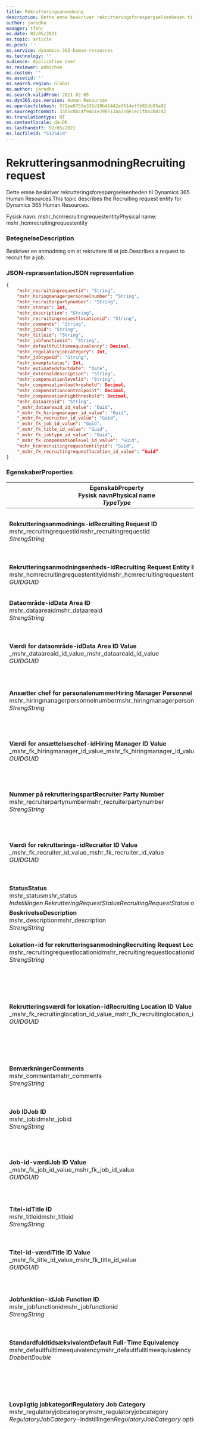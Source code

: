 ```yaml
---
title: Rekrutteringsanmodning
description: Dette emne beskriver rekrutteringsforespørgselsenheden til Dynamics 365 Human Resources.
author: jaredha
manager: tfehr
ms.date: 02/05/2021
ms.topic: article
ms.prod: ''
ms.service: dynamics-365-human-resources
ms.technology: ''
audience: Application User
ms.reviewer: anbichse
ms.custom: ''
ms.assetid: ''
ms.search.region: Global
ms.author: jaredha
ms.search.validFrom: 2021-02-05
ms.dyn365.ops.version: Human Resources
ms.openlocfilehash: 572ee0755e331d19b41442e3614effb92db95a92
ms.sourcegitcommit: 33b5c8bc4f9461e290513aa22de1ec1fba3b0742
ms.translationtype: HT
ms.contentlocale: da-DK
ms.lasthandoff: 02/05/2021
ms.locfileid: "5125419"
---
```

# <a name="recruiting-request"></a><span data-ttu-id="efccf-103">Rekrutteringsanmodning</span><span class="sxs-lookup"><span data-stu-id="efccf-103">Recruiting request</span></span>

<span data-ttu-id="efccf-104">Dette emne beskriver rekrutteringsforespørgselsenheden til Dynamics 365 Human Resources.</span><span class="sxs-lookup"><span data-stu-id="efccf-104">This topic describes the Recruiting request entity for Dynamics 365 Human Resources.</span></span>

<span data-ttu-id="efccf-105">Fysisk navn: mshr_hcmrecruitingrequestentity</span><span class="sxs-lookup"><span data-stu-id="efccf-105">Physical name: mshr_hcmrecruitingrequestentity</span></span>

### <a name="description"></a><span data-ttu-id="efccf-106">Betegnelse</span><span class="sxs-lookup"><span data-stu-id="efccf-106">Description</span></span>

<span data-ttu-id="efccf-107">Beskriver en anmodning om at rekruttere til et job.</span><span class="sxs-lookup"><span data-stu-id="efccf-107">Describes a request to recruit for a job.</span></span>

### <a name="json-representation"></a><span data-ttu-id="efccf-108">JSON-repræsentation</span><span class="sxs-lookup"><span data-stu-id="efccf-108">JSON representation</span></span>

```json
{
    "mshr_recruitingrequestid": "String",
    "mshr_hiringmanagerpersonnelnumber": "String",
    "mshr_recruiterpartynumber": "String",
    "mshr_status": Int,
    "mshr_description": "String",
    "mshr_recruitingrequestlocationid": "String",
    "mshr_comments": "String",
    "mshr_jobid": "String",
    "mshr_titleid": "String",
    "mshr_jobfunctionid": "String",
    "mshr_defaultfulltimeequivalency": Decimal,
    "mshr_regulatoryjobcategory": Int,
    "mshr_jobtypeid": "String",
    "mshr_exemptstatus": Int,
    "mshr_estimatedstartdate": "Date",
    "mshr_externaldescription": "String",
    "mshr_compensationlevelid": "String",
    "mshr_compensationlowthreshold": Decimal,
    "mshr_compensationcontrolpoint": Decimal,
    "mshr_compensationhighthreshold": Decimal,
    "mshr_dataareaid": "String",
    "_mshr_dataareaid_id_value": "Guid",
    "_mshr_fk_hiringmanager_id_value": "Guid",
    "_mshr_fk_recruiter_id_value": "Guid",
    "_mshr_fk_job_id_value": "Guid",
    "_mshr_fk_title_id_value": "Guid",
    "_mshr_fk_jobtype_id_value": "Guid",
    "_mshr_fk_compensationlevel_id_value": "Guid",
    "mshr_hcmrecruitingrequestentityid": "Guid",
    "_mshr_fk_recruitingrequestlocation_id_value": “Guid”
}
```

### <a name="properties"></a><span data-ttu-id="efccf-109">Egenskaber</span><span class="sxs-lookup"><span data-stu-id="efccf-109">Properties</span></span>

| <span data-ttu-id="efccf-110">Egenskab</span><span class="sxs-lookup"><span data-stu-id="efccf-110">Property</span></span><br><span data-ttu-id="efccf-111">**Fysisk navn**</span><span class="sxs-lookup"><span data-stu-id="efccf-111">**Physical name**</span></span><br><span data-ttu-id="efccf-112">**_Type_**</span><span class="sxs-lookup"><span data-stu-id="efccf-112">**_Type_**</span></span> | <span data-ttu-id="efccf-113">Anvendelse</span><span class="sxs-lookup"><span data-stu-id="efccf-113">Use</span></span> | <span data-ttu-id="efccf-114">Betegnelse</span><span class="sxs-lookup"><span data-stu-id="efccf-114">Description</span></span> |
| --- | --- | --- |
| <span data-ttu-id="efccf-115">**Rekrutteringsanmodnings-id**</span><span class="sxs-lookup"><span data-stu-id="efccf-115">**Recruiting Request ID**</span></span><br><span data-ttu-id="efccf-116">mshr_recruitingrequestid</span><span class="sxs-lookup"><span data-stu-id="efccf-116">mshr_recruitingrequestid</span></span><br><span data-ttu-id="efccf-117">*Streng*</span><span class="sxs-lookup"><span data-stu-id="efccf-117">*String*</span></span> | <span data-ttu-id="efccf-118">Skrivebeskyttet</span><span class="sxs-lookup"><span data-stu-id="efccf-118">Read-only</span></span><br><span data-ttu-id="efccf-119">Påkrævet</span><span class="sxs-lookup"><span data-stu-id="efccf-119">Required</span></span><br><span data-ttu-id="efccf-120">Systemgenereret</span><span class="sxs-lookup"><span data-stu-id="efccf-120">System-generated</span></span> | <span data-ttu-id="efccf-121">Et entydigt id, der kan læses af brugeren, for den anmodning, der vises i HR-ansøgningen.</span><span class="sxs-lookup"><span data-stu-id="efccf-121">A user-readable unique identifier for the request displayed in the HR application.</span></span> <span data-ttu-id="efccf-122">Nummerserie.</span><span class="sxs-lookup"><span data-stu-id="efccf-122">Number sequence.</span></span> |
| <span data-ttu-id="efccf-123">**Rekrutteringsanmodningsenheds-id**</span><span class="sxs-lookup"><span data-stu-id="efccf-123">**Recruiting Request Entity ID**</span></span><br><span data-ttu-id="efccf-124">mshr_hcmrecruitingrequestentityid</span><span class="sxs-lookup"><span data-stu-id="efccf-124">mshr_hcmrecruitingrequestentityid</span></span><br><span data-ttu-id="efccf-125">*GUID*</span><span class="sxs-lookup"><span data-stu-id="efccf-125">*GUID*</span></span> | <span data-ttu-id="efccf-126">Skrivebeskyttet</span><span class="sxs-lookup"><span data-stu-id="efccf-126">Read-only</span></span><br><span data-ttu-id="efccf-127">Påkrævet</span><span class="sxs-lookup"><span data-stu-id="efccf-127">Required</span></span><br><span data-ttu-id="efccf-128">Systemgenereret</span><span class="sxs-lookup"><span data-stu-id="efccf-128">System-generated</span></span> | <span data-ttu-id="efccf-129">Systemgenereret GUID-værdi, der entydigt identificerer rekrutteringsanmodningen.</span><span class="sxs-lookup"><span data-stu-id="efccf-129">A system-generated GUID value to uniquely identify the recruiting request.</span></span> |
| <span data-ttu-id="efccf-130">**Dataområde-id**</span><span class="sxs-lookup"><span data-stu-id="efccf-130">**Data Area ID**</span></span><br><span data-ttu-id="efccf-131">mshr_dataareaid</span><span class="sxs-lookup"><span data-stu-id="efccf-131">mshr_dataareaid</span></span><br><span data-ttu-id="efccf-132">*Streng*</span><span class="sxs-lookup"><span data-stu-id="efccf-132">*String*</span></span> | <span data-ttu-id="efccf-133">Læse/skrive</span><span class="sxs-lookup"><span data-stu-id="efccf-133">Read/write</span></span><br><span data-ttu-id="efccf-134">Valgfri</span><span class="sxs-lookup"><span data-stu-id="efccf-134">Optional</span></span><br> | <span data-ttu-id="efccf-135">Angiver den juridiske enhed (firmaet) for rekrutteringsanmodningen.</span><span class="sxs-lookup"><span data-stu-id="efccf-135">Specifies the legal entity (company) for the recruiting request.</span></span> |
| <span data-ttu-id="efccf-136">**Værdi for dataområde-id**</span><span class="sxs-lookup"><span data-stu-id="efccf-136">**Data Area ID Value**</span></span><br><span data-ttu-id="efccf-137">_mshr_dataareaid_id_value</span><span class="sxs-lookup"><span data-stu-id="efccf-137">_mshr_dataareaid_id_value</span></span><br><span data-ttu-id="efccf-138">*GUID*</span><span class="sxs-lookup"><span data-stu-id="efccf-138">*GUID*</span></span><br> | <span data-ttu-id="efccf-139">Skrivebeskyttet</span><span class="sxs-lookup"><span data-stu-id="efccf-139">Read-only</span></span><br><span data-ttu-id="efccf-140">Valgfri</span><span class="sxs-lookup"><span data-stu-id="efccf-140">Optional</span></span><br><span data-ttu-id="efccf-141">Fremmed nøgle: cdm_companyid af cdm_company-enhed</span><span class="sxs-lookup"><span data-stu-id="efccf-141">Foreign key: cdm_companyid of cdm_company entity</span></span> | <span data-ttu-id="efccf-142">Systemgenereret GUID-værdi, der identificerer den juridiske enhed (virksomheden) til rekrutteringsanmodningen.</span><span class="sxs-lookup"><span data-stu-id="efccf-142">System-generated GUID value identifying the legal entity (company) for the recruiting request.</span></span> |
| <span data-ttu-id="efccf-143">**Ansætter chef for personalenummer**</span><span class="sxs-lookup"><span data-stu-id="efccf-143">**Hiring Manager Personnel Number**</span></span><br><span data-ttu-id="efccf-144">mshr_hiringmanagerpersonnelnumber</span><span class="sxs-lookup"><span data-stu-id="efccf-144">mshr_hiringmanagerpersonnelnumber</span></span><br><span data-ttu-id="efccf-145">*Streng*</span><span class="sxs-lookup"><span data-stu-id="efccf-145">*String*</span></span> | <span data-ttu-id="efccf-146">Læse/skrive</span><span class="sxs-lookup"><span data-stu-id="efccf-146">Read/write</span></span><br><span data-ttu-id="efccf-147">Valgfri</span><span class="sxs-lookup"><span data-stu-id="efccf-147">Optional</span></span> | <span data-ttu-id="efccf-148">Personalenummeret på den ansættelseschef, der er tilknyttet denne rekrutteringsanmodning.</span><span class="sxs-lookup"><span data-stu-id="efccf-148">The personnel number of the hiring manager associated with this recruiting request.</span></span> |
| <span data-ttu-id="efccf-149">**Værdi for ansættelseschef-id**</span><span class="sxs-lookup"><span data-stu-id="efccf-149">**Hiring Manager ID Value**</span></span><br><span data-ttu-id="efccf-150">_mshr_fk_hiringmanager_id_value</span><span class="sxs-lookup"><span data-stu-id="efccf-150">_mshr_fk_hiringmanager_id_value</span></span><br><span data-ttu-id="efccf-151">*GUID*</span><span class="sxs-lookup"><span data-stu-id="efccf-151">*GUID*</span></span> | <span data-ttu-id="efccf-152">Skrivebeskyttet</span><span class="sxs-lookup"><span data-stu-id="efccf-152">Read-only</span></span><br><span data-ttu-id="efccf-153">Valgfri</span><span class="sxs-lookup"><span data-stu-id="efccf-153">Optional</span></span><br><span data-ttu-id="efccf-154">Fremmed nøgle: mshr_hcmworkerbaseentityid af mshr_hcmworkerbaseentity-enhed</span><span class="sxs-lookup"><span data-stu-id="efccf-154">Foreign key: mshr_hcmworkerbaseentityid of mshr_hcmworkerbaseentity entity</span></span> | <span data-ttu-id="efccf-155">Systemgenereret GUID-værdi til identifikation af den chef, der er knyttet til rekrutteringsanmodningen.</span><span class="sxs-lookup"><span data-stu-id="efccf-155">System-generated GUID value to identify the manager associated with the recruiting request.</span></span> |
| <span data-ttu-id="efccf-156">**Nummer på rekrutteringspart**</span><span class="sxs-lookup"><span data-stu-id="efccf-156">**Recruiter Party Number**</span></span><br><span data-ttu-id="efccf-157">mshr_recruiterpartynumber</span><span class="sxs-lookup"><span data-stu-id="efccf-157">mshr_recruiterpartynumber</span></span><br><span data-ttu-id="efccf-158">*Streng*</span><span class="sxs-lookup"><span data-stu-id="efccf-158">*String*</span></span> | <span data-ttu-id="efccf-159">Læse/skrive</span><span class="sxs-lookup"><span data-stu-id="efccf-159">Read/write</span></span><br><span data-ttu-id="efccf-160">Valgfri</span><span class="sxs-lookup"><span data-stu-id="efccf-160">Optional</span></span> | <span data-ttu-id="efccf-161">Persons (part) nummer for den rekrutteringsmedarbejder, der er valg til anmodningen.</span><span class="sxs-lookup"><span data-stu-id="efccf-161">The person (party) number of the recruiter selected for the request.</span></span> |
| <span data-ttu-id="efccf-162">**Værdi for rekrutterings-id**</span><span class="sxs-lookup"><span data-stu-id="efccf-162">**Recruiter ID Value**</span></span><br><span data-ttu-id="efccf-163">_mshr_fk_recruiter_id_value</span><span class="sxs-lookup"><span data-stu-id="efccf-163">_mshr_fk_recruiter_id_value</span></span><br><span data-ttu-id="efccf-164">*GUID*</span><span class="sxs-lookup"><span data-stu-id="efccf-164">*GUID*</span></span> | <span data-ttu-id="efccf-165">Skrivebeskyttet</span><span class="sxs-lookup"><span data-stu-id="efccf-165">Read-only</span></span><br><span data-ttu-id="efccf-166">Valgfri</span><span class="sxs-lookup"><span data-stu-id="efccf-166">Optional</span></span><br><span data-ttu-id="efccf-167">Fremmed nøgle: mshr_dirpersonentityid af mshr_dirpersonentity-enhed</span><span class="sxs-lookup"><span data-stu-id="efccf-167">Foreign key: mshr_dirpersonentityid of mshr_dirpersonentity entity</span></span> | <span data-ttu-id="efccf-168">Systemgenereret GUID-værdi til identifikation af den rekrutteringsmedarbejder, der er knyttet til rekrutteringsanmodningen.</span><span class="sxs-lookup"><span data-stu-id="efccf-168">System-generated GUID value to identify the recruiter associated with the recruiting request.</span></span> |
| <span data-ttu-id="efccf-169">**Status**</span><span class="sxs-lookup"><span data-stu-id="efccf-169">**Status**</span></span><br><span data-ttu-id="efccf-170">mshr_status</span><span class="sxs-lookup"><span data-stu-id="efccf-170">mshr_status</span></span><br><span data-ttu-id="efccf-171">*Indstillingen RekrutteringRequestStatus*</span><span class="sxs-lookup"><span data-stu-id="efccf-171">*RecruitingRequestStatus* option set</span></span> | <span data-ttu-id="efccf-172">Læse/skrive</span><span class="sxs-lookup"><span data-stu-id="efccf-172">Read/write</span></span><br><span data-ttu-id="efccf-173">Påkrævet</span><span class="sxs-lookup"><span data-stu-id="efccf-173">Required</span></span><br> | <span data-ttu-id="efccf-174">Angiver status for rekrutteringsanmodning.</span><span class="sxs-lookup"><span data-stu-id="efccf-174">Indicates the status of the recruiting request.</span></span> |
| <span data-ttu-id="efccf-175">**Beskrivelse**</span><span class="sxs-lookup"><span data-stu-id="efccf-175">**Description**</span></span><br><span data-ttu-id="efccf-176">mshr_description</span><span class="sxs-lookup"><span data-stu-id="efccf-176">mshr_description</span></span><br><span data-ttu-id="efccf-177">*Streng*</span><span class="sxs-lookup"><span data-stu-id="efccf-177">*String*</span></span> | <span data-ttu-id="efccf-178">Læse/skrive</span><span class="sxs-lookup"><span data-stu-id="efccf-178">Read/write</span></span><br><span data-ttu-id="efccf-179">Påkrævet</span><span class="sxs-lookup"><span data-stu-id="efccf-179">Required</span></span> | <span data-ttu-id="efccf-180">Beskriver anmodningen.</span><span class="sxs-lookup"><span data-stu-id="efccf-180">Describes the request.</span></span> |
| <span data-ttu-id="efccf-181">**Lokation-id for rekrutteringsanmodning**</span><span class="sxs-lookup"><span data-stu-id="efccf-181">**Recruiting Request Location ID**</span></span><br><span data-ttu-id="efccf-182">mshr_recruitingrequestlocationid</span><span class="sxs-lookup"><span data-stu-id="efccf-182">mshr_recruitingrequestlocationid</span></span><br><span data-ttu-id="efccf-183">*Streng*</span><span class="sxs-lookup"><span data-stu-id="efccf-183">*String*</span></span> | <span data-ttu-id="efccf-184">Læse/skrive</span><span class="sxs-lookup"><span data-stu-id="efccf-184">Read/write</span></span><br><span data-ttu-id="efccf-185">Valgfri</span><span class="sxs-lookup"><span data-stu-id="efccf-185">Optional</span></span> | <span data-ttu-id="efccf-186">Det brugerdefinerede entydige id for den joblokation, der er tilknyttet denne anmodning.</span><span class="sxs-lookup"><span data-stu-id="efccf-186">The user-readable unique identifier of the job location associated with this request.</span></span> |
| <span data-ttu-id="efccf-187">**Rekrutteringsværdi for lokation-id**</span><span class="sxs-lookup"><span data-stu-id="efccf-187">**Recruiting Location ID Value**</span></span><br><span data-ttu-id="efccf-188">_mshr_fk_recruitinglocation_id_value</span><span class="sxs-lookup"><span data-stu-id="efccf-188">_mshr_fk_recruitinglocation_id_value</span></span><br><span data-ttu-id="efccf-189">*GUID*</span><span class="sxs-lookup"><span data-stu-id="efccf-189">*GUID*</span></span> | <span data-ttu-id="efccf-190">Skrivebeskyttet</span><span class="sxs-lookup"><span data-stu-id="efccf-190">Read-only</span></span><br><span data-ttu-id="efccf-191">Valgfri</span><span class="sxs-lookup"><span data-stu-id="efccf-191">Optional</span></span><br><span data-ttu-id="efccf-192">Fremmed nøgle: mshr_hcmrecruitingrequestlocationentityid af mshr_hcmrecruitingrequestlocationentity-enhed</span><span class="sxs-lookup"><span data-stu-id="efccf-192">Foreign key: mshr_hcmrecruitingrequestlocationentityid of mshr_hcmrecruitingrequestlocationentity entity</span></span> | <span data-ttu-id="efccf-193">Systemgenereret GUID-værdi til identifikation af den lokation til rekrutteringsanmodning, der er knyttet til anmodningen.</span><span class="sxs-lookup"><span data-stu-id="efccf-193">System-generated GUID value to identify the recruiting request location selected for the request.</span></span> |
| <span data-ttu-id="efccf-194">**Bemærkninger**</span><span class="sxs-lookup"><span data-stu-id="efccf-194">**Comments**</span></span><br><span data-ttu-id="efccf-195">mshr_comments</span><span class="sxs-lookup"><span data-stu-id="efccf-195">mshr_comments</span></span><br><span data-ttu-id="efccf-196">*Streng*</span><span class="sxs-lookup"><span data-stu-id="efccf-196">*String*</span></span> | <span data-ttu-id="efccf-197">Læse/skrive</span><span class="sxs-lookup"><span data-stu-id="efccf-197">Read/write</span></span><br><span data-ttu-id="efccf-198">Valgfri</span><span class="sxs-lookup"><span data-stu-id="efccf-198">Optional</span></span> | <span data-ttu-id="efccf-199">Kommentarer om anmodningen om brug af ansættelse af ledere og rekrutteringsmedarbejdere.</span><span class="sxs-lookup"><span data-stu-id="efccf-199">Comments about the request for use by hiring managers and recruiters.</span></span> |
| <span data-ttu-id="efccf-200">**Job ID**</span><span class="sxs-lookup"><span data-stu-id="efccf-200">**Job ID**</span></span><br><span data-ttu-id="efccf-201">mshr_jobid</span><span class="sxs-lookup"><span data-stu-id="efccf-201">mshr_jobid</span></span><br><span data-ttu-id="efccf-202">*Streng*</span><span class="sxs-lookup"><span data-stu-id="efccf-202">*String*</span></span> | <span data-ttu-id="efccf-203">Skriv én gang</span><span class="sxs-lookup"><span data-stu-id="efccf-203">Write-once</span></span><br><span data-ttu-id="efccf-204">Påkrævet</span><span class="sxs-lookup"><span data-stu-id="efccf-204">Required</span></span> |   <span data-ttu-id="efccf-205">Det brugerdefinerede entydige id for det job, der deles af alle positioner, der er tilknyttet denne anmodning.</span><span class="sxs-lookup"><span data-stu-id="efccf-205">The user-readable unique identifier of the job shared by all Positions associated with this request.</span></span> |
| <span data-ttu-id="efccf-206">**Job-id-værdi**</span><span class="sxs-lookup"><span data-stu-id="efccf-206">**Job ID Value**</span></span><br><span data-ttu-id="efccf-207">_mshr_fk_job_id_value</span><span class="sxs-lookup"><span data-stu-id="efccf-207">_mshr_fk_job_id_value</span></span><br><span data-ttu-id="efccf-208">*GUID*</span><span class="sxs-lookup"><span data-stu-id="efccf-208">*GUID*</span></span> | <span data-ttu-id="efccf-209">Skrivebeskyttet</span><span class="sxs-lookup"><span data-stu-id="efccf-209">Read-only</span></span><br><span data-ttu-id="efccf-210">Påkrævet</span><span class="sxs-lookup"><span data-stu-id="efccf-210">Required</span></span><br><span data-ttu-id="efccf-211">Fremmed nøgle: mshr_hcmjobentityid af mshr_hcmjobentity-enhed</span><span class="sxs-lookup"><span data-stu-id="efccf-211">Foreign key: mshr_hcmjobentityid of mshr_hcmjobentity entity</span></span> | <span data-ttu-id="efccf-212">Det systemgenererede entydige id for det job, der deles af alle positioner, der er tilknyttet denne rekrutteringsanmodning.</span><span class="sxs-lookup"><span data-stu-id="efccf-212">The system-generated unique identifier of the job shared by all Positions associated with the recruiting request.</span></span> |
| <span data-ttu-id="efccf-213">**Titel-id**</span><span class="sxs-lookup"><span data-stu-id="efccf-213">**Title ID**</span></span><br><span data-ttu-id="efccf-214">mshr_titleid</span><span class="sxs-lookup"><span data-stu-id="efccf-214">mshr_titleid</span></span><br><span data-ttu-id="efccf-215">*Streng*</span><span class="sxs-lookup"><span data-stu-id="efccf-215">*String*</span></span> | <span data-ttu-id="efccf-216">Skrivebeskyttet</span><span class="sxs-lookup"><span data-stu-id="efccf-216">Read-only</span></span><br><span data-ttu-id="efccf-217">Påkrævet</span><span class="sxs-lookup"><span data-stu-id="efccf-217">Required</span></span> | <span data-ttu-id="efccf-218">Det brugerdefinerede entydige id for den jobtitel, der er tilknyttet denne anmodning.</span><span class="sxs-lookup"><span data-stu-id="efccf-218">The user-readable unique identifier of the job title associated with this request.</span></span> |
| <span data-ttu-id="efccf-219">**Titel-id-værdi**</span><span class="sxs-lookup"><span data-stu-id="efccf-219">**Title ID Value**</span></span><br><span data-ttu-id="efccf-220">_mshr_fk_title_id_value</span><span class="sxs-lookup"><span data-stu-id="efccf-220">_mshr_fk_title_id_value</span></span><br><span data-ttu-id="efccf-221">*GUID*</span><span class="sxs-lookup"><span data-stu-id="efccf-221">*GUID*</span></span> | <span data-ttu-id="efccf-222">Skrivebeskyttet</span><span class="sxs-lookup"><span data-stu-id="efccf-222">Read-only</span></span><br><span data-ttu-id="efccf-223">Påkrævet</span><span class="sxs-lookup"><span data-stu-id="efccf-223">Required</span></span><br><span data-ttu-id="efccf-224">Fremmed nøgle: mshr_hcmtitleid af mshr_hcmtitleentity-enhed</span><span class="sxs-lookup"><span data-stu-id="efccf-224">Foreign key: mshr_hcmtitleid of mshr_hcmtitleentity entity</span></span> | <span data-ttu-id="efccf-225">Det systemgenererede entydige id for titlen til det job, der er valgt til rekrutteringsanmodningen.</span><span class="sxs-lookup"><span data-stu-id="efccf-225">The system-generated unique identifier of the title of the job selected for the recruiting request.</span></span> |
| <span data-ttu-id="efccf-226">**Jobfunktion-id**</span><span class="sxs-lookup"><span data-stu-id="efccf-226">**Job Function ID**</span></span><br><span data-ttu-id="efccf-227">mshr_jobfunctionid</span><span class="sxs-lookup"><span data-stu-id="efccf-227">mshr_jobfunctionid</span></span><br><span data-ttu-id="efccf-228">*Streng*</span><span class="sxs-lookup"><span data-stu-id="efccf-228">*String*</span></span> | <span data-ttu-id="efccf-229">Skrivebeskyttet</span><span class="sxs-lookup"><span data-stu-id="efccf-229">Read-only</span></span><br><span data-ttu-id="efccf-230">Påkrævet</span><span class="sxs-lookup"><span data-stu-id="efccf-230">Required</span></span><br><span data-ttu-id="efccf-231">Fremmed nøgle: mshr_jobfunctionid af mshr_hcmjobfunctionentity-enhed</span><span class="sxs-lookup"><span data-stu-id="efccf-231">Foreign key: mshr_jobfunctionid of mshr_hcmjobfunctionentity entity</span></span> | <span data-ttu-id="efccf-232">Det brugerdefinerede entydige id for den jobfunktion, der er tilknyttet denne anmodning.</span><span class="sxs-lookup"><span data-stu-id="efccf-232">The user-readable unique identifier of the job function associated with this request.</span></span> |
| <span data-ttu-id="efccf-233">**Standardfuldtidsækvivalent**</span><span class="sxs-lookup"><span data-stu-id="efccf-233">**Default Full-Time Equivalency**</span></span><br><span data-ttu-id="efccf-234">mshr_defaultfulltimeequivalency</span><span class="sxs-lookup"><span data-stu-id="efccf-234">mshr_defaultfulltimeequivalency</span></span><br><span data-ttu-id="efccf-235">*Dobbelt*</span><span class="sxs-lookup"><span data-stu-id="efccf-235">*Double*</span></span> | <span data-ttu-id="efccf-236">Skrivebeskyttet</span><span class="sxs-lookup"><span data-stu-id="efccf-236">Read-only</span></span><br><span data-ttu-id="efccf-237">Påkrævet</span><span class="sxs-lookup"><span data-stu-id="efccf-237">Required</span></span> | <span data-ttu-id="efccf-238">Den værdi, der svarer i værdi til jobbet, hvor 1,0 repræsenterer en fuldtidsmedarbejder.</span><span class="sxs-lookup"><span data-stu-id="efccf-238">The full-time equivalent value for the job, where 1.0 represents a full-time worker.</span></span> |
| <span data-ttu-id="efccf-239">**Lovpligtig jobkategori**</span><span class="sxs-lookup"><span data-stu-id="efccf-239">**Regulatory Job Category**</span></span><br><span data-ttu-id="efccf-240">mshr_regulatoryjobcategory</span><span class="sxs-lookup"><span data-stu-id="efccf-240">mshr_regulatoryjobcategory</span></span><br><span data-ttu-id="efccf-241">*RegulatoryJobCategory*-indstillingen</span><span class="sxs-lookup"><span data-stu-id="efccf-241">*RegulatoryJobCategory* option set</span></span> | <span data-ttu-id="efccf-242">Skrivebeskyttet</span><span class="sxs-lookup"><span data-stu-id="efccf-242">Read-only</span></span><br><span data-ttu-id="efccf-243">Valgfri</span><span class="sxs-lookup"><span data-stu-id="efccf-243">Optional</span></span> | <span data-ttu-id="efccf-244">EEO-jobkategorien for den jobfunktion, der er valgt til jobbet.</span><span class="sxs-lookup"><span data-stu-id="efccf-244">The EEO job category of the job function selected for the job.</span></span> <span data-ttu-id="efccf-245">Gyldige værdier, der er medtaget i indstillingen HcmRegulatoryJobCatetory (mshr_hcmregulatoryjobcategory).</span><span class="sxs-lookup"><span data-stu-id="efccf-245">Valid values included in the HcmRegulatoryJobCatetory (mshr_hcmregulatoryjobcategory) option set.</span></span> |
| <span data-ttu-id="efccf-246">**Jobtype-id**</span><span class="sxs-lookup"><span data-stu-id="efccf-246">**Job Type ID**</span></span><br><span data-ttu-id="efccf-247">mshr_jobtypeid</span><span class="sxs-lookup"><span data-stu-id="efccf-247">mshr_jobtypeid</span></span><br><span data-ttu-id="efccf-248">*Streng*</span><span class="sxs-lookup"><span data-stu-id="efccf-248">*String*</span></span> | <span data-ttu-id="efccf-249">Skrivebeskyttet</span><span class="sxs-lookup"><span data-stu-id="efccf-249">Read-only</span></span><br><span data-ttu-id="efccf-250">Valgfri</span><span class="sxs-lookup"><span data-stu-id="efccf-250">Optional</span></span> | <span data-ttu-id="efccf-251">Den type job, der er tilknyttet stillingen.</span><span class="sxs-lookup"><span data-stu-id="efccf-251">The type of the job associated with the position.</span></span> <span data-ttu-id="efccf-252">Jobtyperne er brugerdefinerede værdier, som er tilgængelige i mshr_hcmjobtypeentity-enheden.</span><span class="sxs-lookup"><span data-stu-id="efccf-252">The job types are user-defined values, available in the mshr_hcmjobtypeentity entity.</span></span> |
| <span data-ttu-id="efccf-253">**Jobtype-værdi**</span><span class="sxs-lookup"><span data-stu-id="efccf-253">**Job Type ID Value**</span></span><br><span data-ttu-id="efccf-254">_mshr_fk_jobtype_id_value</span><span class="sxs-lookup"><span data-stu-id="efccf-254">_mshr_fk_jobtype_id_value</span></span><br><span data-ttu-id="efccf-255">*GUID*</span><span class="sxs-lookup"><span data-stu-id="efccf-255">*GUID*</span></span> | <span data-ttu-id="efccf-256">Skrivebeskyttet</span><span class="sxs-lookup"><span data-stu-id="efccf-256">Read-only</span></span><br><span data-ttu-id="efccf-257">Valgfri</span><span class="sxs-lookup"><span data-stu-id="efccf-257">Optional</span></span><br><span data-ttu-id="efccf-258">Fremmed nøgle: mshr_hcmjobtypeentityid af mshr_hcmjobtypenentity-enhed</span><span class="sxs-lookup"><span data-stu-id="efccf-258">Foreign key: mshr_hcmjobtypeentityid of mshr_hcmjobtypenentity entity</span></span> | <span data-ttu-id="efccf-259">Det systemgenererede entydige id for den jobtype, der er tilknyttet jobbet med rekrutteringsanmodningen.</span><span class="sxs-lookup"><span data-stu-id="efccf-259">The system-generated unique identifier of the job type associated with the job for the recruiting request.</span></span> |
| <span data-ttu-id="efccf-260">**Momsfri status**</span><span class="sxs-lookup"><span data-stu-id="efccf-260">**Exempt Status**</span></span><br><span data-ttu-id="efccf-261">mshr_exemptstatus</span><span class="sxs-lookup"><span data-stu-id="efccf-261">mshr_exemptstatus</span></span><br><span data-ttu-id="efccf-262">*JobExemptStatus*-indstilling</span><span class="sxs-lookup"><span data-stu-id="efccf-262">*JobExemptStatus* option set</span></span> | <span data-ttu-id="efccf-263">Skrivebeskyttet</span><span class="sxs-lookup"><span data-stu-id="efccf-263">Read-only</span></span><br><span data-ttu-id="efccf-264">Valgfri</span><span class="sxs-lookup"><span data-stu-id="efccf-264">Optional</span></span> | <span data-ttu-id="efccf-265">FLSA-status, der er momsfri, baseret på jobtypen.</span><span class="sxs-lookup"><span data-stu-id="efccf-265">The FLSA exempt status based on the job type.</span></span> |
| <span data-ttu-id="efccf-266">**Anslået startdato**</span><span class="sxs-lookup"><span data-stu-id="efccf-266">**Estimated Start Date**</span></span><br><span data-ttu-id="efccf-267">mshr_estimatedstartdate</span><span class="sxs-lookup"><span data-stu-id="efccf-267">mshr_estimatedstartdate</span></span><br><span data-ttu-id="efccf-268">*Dato*</span><span class="sxs-lookup"><span data-stu-id="efccf-268">*Date*</span></span> | <span data-ttu-id="efccf-269">Læse/skrive</span><span class="sxs-lookup"><span data-stu-id="efccf-269">Read/write</span></span><br><span data-ttu-id="efccf-270">Påkrævet</span><span class="sxs-lookup"><span data-stu-id="efccf-270">Required</span></span> | <span data-ttu-id="efccf-271">Den dato, hvor det forventes, at en kandidat vil starte med at arbejde.</span><span class="sxs-lookup"><span data-stu-id="efccf-271">The estimated date a candidate would start work.</span></span> |
| <span data-ttu-id="efccf-272">**Ekstern beskrivelse**</span><span class="sxs-lookup"><span data-stu-id="efccf-272">**External Description**</span></span><br><span data-ttu-id="efccf-273">mshr_externaldescription</span><span class="sxs-lookup"><span data-stu-id="efccf-273">mshr_externaldescription</span></span><br><span data-ttu-id="efccf-274">*Streng*</span><span class="sxs-lookup"><span data-stu-id="efccf-274">*String*</span></span> | <span data-ttu-id="efccf-275">Læse/skrive</span><span class="sxs-lookup"><span data-stu-id="efccf-275">Read/write</span></span><br><span data-ttu-id="efccf-276">Valgfri</span><span class="sxs-lookup"><span data-stu-id="efccf-276">Optional</span></span> | <span data-ttu-id="efccf-277">En ansøgerbeskrivelse af jobbet/stillingen.</span><span class="sxs-lookup"><span data-stu-id="efccf-277">A candidate-facing description of the job/position.</span></span> | <span data-ttu-id="efccf-278">Laveste kompensationsgrænse</span><span class="sxs-lookup"><span data-stu-id="efccf-278">Compensation Low Threshold</span></span><br><span data-ttu-id="efccf-279">mshr_compensationlowthreshold</span><span class="sxs-lookup"><span data-stu-id="efccf-279">mshr_compensationlowthreshold</span></span><br><span data-ttu-id="efccf-280">*Dobbelt*</span><span class="sxs-lookup"><span data-stu-id="efccf-280">*Double*</span></span> | <span data-ttu-id="efccf-281">Læse/skrive</span><span class="sxs-lookup"><span data-stu-id="efccf-281">Read/write</span></span><br><span data-ttu-id="efccf-282">Valgfri</span><span class="sxs-lookup"><span data-stu-id="efccf-282">Optional</span></span> | <span data-ttu-id="efccf-283">nedre grænse for kompensationsniveauet.</span><span class="sxs-lookup"><span data-stu-id="efccf-283">Lower bound for the compensation level.</span></span> |
| <span data-ttu-id="efccf-284">**Kompensationskontrolpunkt**</span><span class="sxs-lookup"><span data-stu-id="efccf-284">**Compensation Control Point**</span></span><br><span data-ttu-id="efccf-285">mshr_compensationcontrolpoint</span><span class="sxs-lookup"><span data-stu-id="efccf-285">mshr_compensationcontrolpoint</span></span><br><span data-ttu-id="efccf-286">*Dobbelt*</span><span class="sxs-lookup"><span data-stu-id="efccf-286">*Double*</span></span> | <span data-ttu-id="efccf-287">Læse/skrive</span><span class="sxs-lookup"><span data-stu-id="efccf-287">Read/write</span></span><br><span data-ttu-id="efccf-288">Valgfri</span><span class="sxs-lookup"><span data-stu-id="efccf-288">Optional</span></span> | <span data-ttu-id="efccf-289">Kontrolpunkt for kompensationsniveauet.</span><span class="sxs-lookup"><span data-stu-id="efccf-289">Control point for the compensation level.</span></span> |
| <span data-ttu-id="efccf-290">**Højeste kompensationsgrænse**</span><span class="sxs-lookup"><span data-stu-id="efccf-290">**Compensation High Threshold**</span></span><br><span data-ttu-id="efccf-291">mshr_compensationhighthreshold</span><span class="sxs-lookup"><span data-stu-id="efccf-291">mshr_compensationhighthreshold</span></span><br><span data-ttu-id="efccf-292">*Dobbelt*</span><span class="sxs-lookup"><span data-stu-id="efccf-292">*Double*</span></span> | <span data-ttu-id="efccf-293">Læse/skrive</span><span class="sxs-lookup"><span data-stu-id="efccf-293">Read/write</span></span><br><span data-ttu-id="efccf-294">Valgfri</span><span class="sxs-lookup"><span data-stu-id="efccf-294">Optional</span></span> | <span data-ttu-id="efccf-295">Øvre grænse for kompensationsniveauet.</span><span class="sxs-lookup"><span data-stu-id="efccf-295">Upper bound for the compensation level.</span></span> |
| <span data-ttu-id="efccf-296">**Kompensationsniveau**</span><span class="sxs-lookup"><span data-stu-id="efccf-296">**Compensation Level**</span></span><br><span data-ttu-id="efccf-297">mshr_compensationlevelid</span><span class="sxs-lookup"><span data-stu-id="efccf-297">mshr_compensationlevelid</span></span><br><span data-ttu-id="efccf-298">*Streng*</span><span class="sxs-lookup"><span data-stu-id="efccf-298">*String*</span></span> | <span data-ttu-id="efccf-299">Læse/skrive</span><span class="sxs-lookup"><span data-stu-id="efccf-299">Read/write</span></span><br><span data-ttu-id="efccf-300">Valgfri</span><span class="sxs-lookup"><span data-stu-id="efccf-300">Optional</span></span> | <span data-ttu-id="efccf-301">Jobbets kompensationsniveau.</span><span class="sxs-lookup"><span data-stu-id="efccf-301">The compensation level of the job.</span></span> <span data-ttu-id="efccf-302">Et job kan konfigureres med flere kompensationsniveauer.</span><span class="sxs-lookup"><span data-stu-id="efccf-302">A job can be set up with multiple compensation levels.</span></span> <span data-ttu-id="efccf-303">Denne attribut angiver det valgte jobkompensationsniveau for denne anmodning.</span><span class="sxs-lookup"><span data-stu-id="efccf-303">This attribute indicates the selected job compensation level for this request.</span></span> |
| <span data-ttu-id="efccf-304">**Jobkompensations-id**</span><span class="sxs-lookup"><span data-stu-id="efccf-304">**Job Compensation ID**</span></span><br><span data-ttu-id="efccf-305">_mshr_fk_jobcompensation_id_value</span><span class="sxs-lookup"><span data-stu-id="efccf-305">_mshr_fk_jobcompensation_id_value</span></span><br><span data-ttu-id="efccf-306">*GUID*</span><span class="sxs-lookup"><span data-stu-id="efccf-306">*GUID*</span></span> | <span data-ttu-id="efccf-307">Skrivebeskyttet</span><span class="sxs-lookup"><span data-stu-id="efccf-307">Read-only</span></span><br><span data-ttu-id="efccf-308">Valgfri</span><span class="sxs-lookup"><span data-stu-id="efccf-308">Optional</span></span><br><span data-ttu-id="efccf-309">Fremmed nøgle: mshr_hcmjobcompensationentityid af mshr_hcmjobcompensationentity-enhed</span><span class="sxs-lookup"><span data-stu-id="efccf-309">Foreign key: mshr_hcmjobcompensationentityid of mshr_hcmjobcompensationentity entity</span></span> | <span data-ttu-id="efccf-310">Systemgenererede entydige id for det kompensationsniveau, der er tilknyttet jobbet med rekrutteringsanmodningen.</span><span class="sxs-lookup"><span data-stu-id="efccf-310">System-generated unique identifier for the compensation level associated with the Job of the recruiting request.</span></span> |

## <a name="see-also"></a><span data-ttu-id="efccf-311">Se også</span><span class="sxs-lookup"><span data-stu-id="efccf-311">See also</span></span>

[<span data-ttu-id="efccf-312">Introduktion til API-integration for ansøgersporingssystem</span><span class="sxs-lookup"><span data-stu-id="efccf-312">Applicant Tracking System integration API introduction</span></span>](hr-admin-integration-ats-api-introduction.md)<br>
[<span data-ttu-id="efccf-313">Eksempelforespørgsel til anmodning om rekruttering</span><span class="sxs-lookup"><span data-stu-id="efccf-313">Example query for Recruiting request</span></span>](hr-admin-integration-ats-api-recruiting-request-example-query.md)
